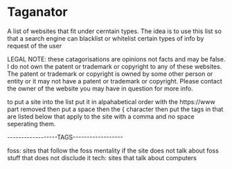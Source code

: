# Taganator
A list of websites that fit under cerntain types. The idea is to use this list so that a search engine can blacklist or whitelist certain types of info by request of the user

LEGAL NOTE: these catagorisations are opinions not facts and may be false. I do not own the patent or trademark or copyright to any of these websites. 
The patent or trademark or copyright is owned by some other person or entity or it may not have a patent or trademark or copyright. Please contact the owner of the website you may have in question for more info.

to put a site into the list put it in alpahabetical order with the https://www part removed then put a space then the { character then 
put the tags in that are listed below that apply to the site with a comma and no space seperating them.

------------------TAGS------------------

foss: sites that follow the foss mentality if the site does not talk about foss stuff that does not disclude it
tech: sites that talk about computers
